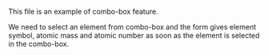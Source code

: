 This file is an example of combo-box feature.

We need to select an element from combo-box and the form gives element symbol, atomic mass and atomic number as soon as the element is selected in the combo-box.

